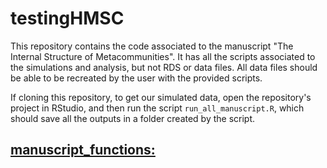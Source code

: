 # testingHMSC

This repository contains the code associated to the manuscript "The Internal Structure of Metacommunities". It has all the scripts associated to the simulations and analysis, but not RDS or data files. All data files should be able to be recreated by the user with the provided scripts. 

If cloning this repository, to get our simulated data, open the repository's project in RStudio, and then run the script `run_all_manuscript.R`, which should save all the outputs in a folder created by the script. 

## [manuscript_functions:](https://github.com/javirudolph/testingHMSC/tree/master/manuscript_functions)


    



